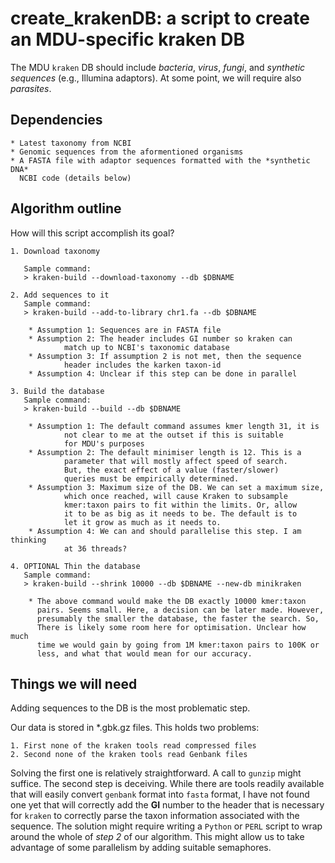 # create_krakenDB: a script to create an MDU-specific kraken DB

The MDU `kraken` DB should include *bacteria*, *virus*, *fungi*, and *synthetic
sequences* (e.g., Illumina adaptors). At some point, we will require also
*parasites*.

## Dependencies

	* Latest taxonomy from NCBI
	* Genomic sequences from the aformentioned organisms
	* A FASTA file with adaptor sequences formatted with the *synthetic DNA*
	  NCBI code (details below)

## Algorithm outline
How will this script accomplish its goal?

	1. Download taxonomy
	   
	   Sample command:
	   > kraken-build --download-taxonomy --db $DBNAME

	2. Add sequences to it
	   Sample command:
	   > kraken-build --add-to-library chr1.fa --db $DBNAME
	
		* Assumption 1: Sequences are in FASTA file
		* Assumption 2: The header includes GI number so kraken can
				match up to NCBI's taxonomic database
		* Assumption 3: If assumption 2 is not met, then the sequence
				header includes the karken taxon-id
		* Assumption 4: Unclear if this step can be done in parallel

	3. Build the database
	   Sample command:
	   > kraken-build --build --db $DBNAME

		* Assumption 1: The default command assumes kmer length 31, it is
 				not clear to me at the outset if this is suitable
				for MDU's purposes
		* Assumption 2: The default minimiser length is 12. This is a 
				parameter that will mostly affect speed of search.
				But, the exact effect of a value (faster/slower)
				queries must be empirically determined.
		* Assumption 3: Maximum size of the DB. We can set a maximum size,
				which once reached, will cause Kraken to subsample
				kmer:taxon pairs to fit within the limits. Or, allow
				it to be as big as it needs to be. The default is to
				let it grow as much as it needs to.
		* Assumption 4: We can and should parallelise this step. I am thinking
				at 36 threads?

	4. OPTIONAL Thin the database
	   Sample command:
	   > kraken-build --shrink 10000 --db $DBNAME --new-db minikraken

		* The above command would make the DB exactly 10000 kmer:taxon
		  pairs. Seems small. Here, a decision can be later made. However,
		  presumably the smaller the database, the faster the search. So,
		  There is likely some room here for optimisation. Unclear how much
		  time we would gain by going from 1M kmer:taxon pairs to 100K or 
	   	  less, and what that would mean for our accuracy.

## Things we will need

Adding sequences to the DB is the most problematic step.

Our data is stored in \*.gbk.gz files. This holds two problems:

	1. First none of the kraken tools read compressed files
	2. Second none of the kraken tools read Genbank files

Solving the first one is relatively straightforward. A call to `gunzip` might suffice.
The second step is deceiving. While there are tools readily available that will 
easily convert `genbank` format into `fasta` format, I have not found one yet that 
will correctly add the **GI** number to the header that is necessary for `kraken`
to correctly parse the taxon information associated with the sequence. The solution 
might require writing a `Python` or `PERL` script to wrap around the whole of 
*step 2* of our algorithm. This might allow us to take advantage of some parallelism
by adding suitable semaphores. 
